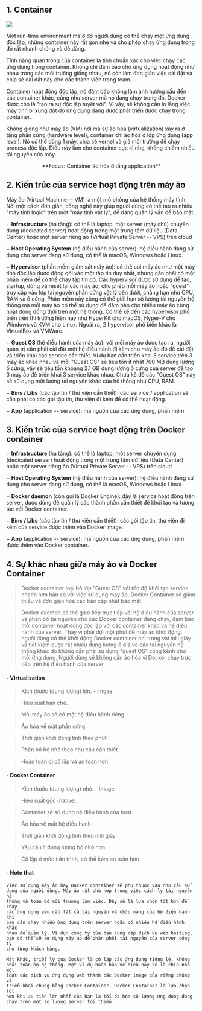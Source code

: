 ## 1. Container

![](https://www.thegioimaychu.vn/blog/wp-content/uploads/2020/02/tgmc-blog-5e534fcaa1861.png)

Một run-time environment mà ở đó người dùng có thể chạy một ứng dụng độc
lập, những container này rất gọn nhẹ và cho phép chạy ứng dụng trong đó
rất nhanh chóng và dễ dàng.

Tính năng quan trọng của container là tính chuẩn xác cho việc chạy các
ứng dụng trong container. Không chỉ đảm bảo cho ứng dụng hoạt động như
nhau trong các môi trường giống nhau, nó còn làm đơn giản việc cài đặt
và chia sẻ cài đặt này cho các thành viên trong team.

Container hoạt động độc lập, nó đảm bảo không làm ảnh hưởng xấu đến các
container khác, cũng như server mà nó đang chạy trong đó. Docker được
cho là \"tạo ra sự độc lập tuyệt vời\". Vì vậy, sẽ không cần lo lắng
việc máy tính bị xung đột do ứng dụng đang được phát triển được chạy
trong container.

Không giống như máy ảo (VM) nơi mà sự ảo hóa (virtualization) xảy ra ở
tầng phần cứng (hardware level), container chỉ ảo hóa ở lớp ứng dụng
(app level). Nó có thể dùng 1 máy, chia sẻ kernel và giả môi trường để
chạy process độc lập. Điều này làm cho container cực kì nhẹ, không chiếm
nhiều tài nguyên của máy.
<p align=center>
  **Focus: Container ảo hóa ở tầng application**
</p>

## 2. Kiến trúc của service hoạt động trên máy ảo

Máy ảo (Virtual Machine -- VM) là một mô phỏng của hệ thống máy tính.
Nói một cách đơn giản, công nghệ này giúp người dùng có thể tạo ra nhiều
"máy tính logic" trên một "máy tính vật lý", dễ dàng quản lý vấn đề bảo
mật.

\+ **Infrastructure** (hạ tầng): có thể là laptop, một server (máy chủ)
chuyên dụng (dedicated server) hoat động trong một trung tâm dữ liệu
(Data Center) hoặc một server riêng ảo (Virtual Private Server -- VPS)
trên cloud

\+ **Host Operating System** (hệ điều hành của server): hệ điều hành đang sử
dụng cho server đang sử dụng, có thể là macOS, Windows hoặc Linux.

\+ **Hypervisor** (phần mềm giám sát máy ảo): có thể coi máy ảo như một máy
tính độc lập được đóng gói vào một tập tin duy nhất, nhưng cần phải có
một phần mềm để có thể chạy tập tin đó. Các hypervisor được sử dụng để
tạo, startup, dừng và reset lại các máy ảo, cho phép mỗi máy ảo hoặc
"guest" truy cập vào lớp tài nguyên phần cứng vật lý bên dưới, chẳng hạn
như CPU, RAM và ổ cứng. Phần mềm này cũng có thể giới hạn số lượng tài
nguyên hệ thống mà mỗi máy ảo có thể sử dụng để đảm bảo cho nhiều máy ảo
cùng hoạt động đồng thời trên một hệ thống. Có thể kể đến các hypervisor
phổ biến trên thị trường hiện nay như HyperKit cho macOS, Hyper-V cho
Windows và KVM cho Linux. Ngoài ra, 2 hypervisor phổ biến khác là
VirtualBox và VMWare.

\+ **Guest OS** (hệ điều hành của máy ảo): với mỗi máy ảo được tạo ra, người
quản trị cần phải cài đặt một hệ điều hành đi kèm cho máy ảo đó để cài
đặt và triển khai các service cần thiết. Ví dụ bạn cần triển khai 3
service trên 3 máy ảo khác nhau và mỗi "Guest OS" sẽ tiêu tốn ít nhất
700 MB dung lượng ổ cứng, vậy sẽ tiêu tốn khoảng 2.1 GB dung lượng ổ
cứng của server để tạo 3 máy ảo để triển khai 3 service khác nhau. Chưa
kể để các "Guest OS" này sẽ sử dụng một lượng tài nguyên khác của hệ
thống như CPU, RAM.

\+ **Bins / Libs** (các tập tin / thư viện cần thiết): các service /
application sẽ cần phải có các gói tập tin, thư viện đi kèm để có thể
hoạt động.

\+ **App** (application -- service): mã nguồn của các ứng dụng, phần mềm.

## 3. Kiến trúc của service hoạt động trên Docker container

\+ **Infrastructure** (hạ tầng): có thể là laptop, một server chuyên dụng
(dedicated server) hoat động trong một trung tâm dữ liệu (Data Center)
hoặc một server riêng ảo (Virtual Private Server -- VPS) trên cloud

\+ **Host Operating System** (hệ điều hành của server): hệ điều hành đang sử
dụng cho server đang sử dụng, có thể là macOS, Windows hoặc Linux.

\+ **Docker daemon** (còn gọi là Docker Engine): đây là service hoạt động
trên server, được dùng để quản lý các thành phần cần thiết để khởi tạo
và tương tác với Docker container.

\+ **Bins / Libs** (các tập tin / thư viện cần thiết): các gói tập tin, thư
viện đi kèm của service được thêm vào Docker image.

\+ **App** (application -- service): mã nguồn của các ứng dụng, phần mềm
được thêm vào Docker container.

## 4. Sự khác nhau giữa máy ảo và Docker Container

> Docker container loại bỏ lớp \"Guest OS\" với tốc độ khởi tạo service
nhanh hơn hẳn so với việc sử dụng máy ảo. Docker Container sẽ giảm thiểu
và đơn giản hóa các bản cập nhật bảo mật.

> Docker daemon có thể giao tiếp trực tiếp với hệ điều hành của server
và phân bổ tài nguyên cho các Docker container đang chạy, đảm bảo mỗi
container hoạt động độc lập với các container khác và hệ điều hành của
server. Thay vì phải đợi một phút để máy ảo khởi động, người dùng có thể
khởi động Docker container chỉ trong vài mili giây và tiết kiệm được rất
nhiều dung lượng ổ đĩa và các tài nguyên hệ thống khác do không cần phải
sử dụng "guest OS" cồng kềnh cho mỗi ứng dụng. Người dùng sẽ không cần
ảo hóa vì Docker chạy trực tiếp trên hệ điều hành của server.

#### - Virtualization

> Kích thước (dung lượng) lớn. - imgae

> Hiệu suất hạn chế.

> Mỗi máy ảo sẽ có một hệ điều hành riêng.

> Ảo hóa về mặt phần cứng

> Thời gian khởi động tính theo phút

> Phân bổ bộ nhớ theo nhu cầu cần thiết

> Hoàn toàn bị cô lập và an toàn hơn

#### - Docker Container

> Kích thước (dung lượng) nhỏ. - image

> Hiệu suất gốc (native).

> Container sẽ sử dụng hệ điều hành của host.

> Ảo hóa về mặt hệ điều hành

> Thời gian khởi động tính theo mili giây

> Yêu cầu ít dung lượng bộ nhớ hơn

> Cô lập ở mức tiến trình, có thể kém an toàn hơn

#### - Note that

```text
Việc sử dụng máy ảo hay Docker container sẽ phụ thuộc vào nhu cầu sử
dụng của người dùng. Máy ảo rất phù hợp trong việc cách ly tài nguyên hệ
thống và toàn bộ môi trường làm việc. Đây sẽ là lựa chọn tốt hơn để chạy
các ứng dụng yêu cầu tất cả tài nguyên và chức năng của hệ điều hành khi
bạn cần chạy nhiều ứng dụng trên server hoặc có nhiều hệ điều hành khác
nhau để quản lý. Ví dụ: công ty của bạn cung cấp dịch vụ web hosting,
bạn có thể sẽ sử dụng máy ảo để phân phối tài nguyên của server công ty
cho từng khách hàng.

Mặt khác, triết lý của Docker là cô lập các ứng dụng riêng lẻ, không
phải toàn bộ hệ thống. Một ví dụ hoàn hảo về điều này sẽ là chia nhỏ một
loạt các dịch vụ ứng dụng web thành các Docker image của riêng chúng và
triển khai chúng bằng Docker Container. Docker Container là lựa chọn tốt
hơn khi ưu tiên lớn nhất của bạn là tối đa hóa số lượng ứng dụng đang
chạy trên một số lượng server tối thiểu.
```


